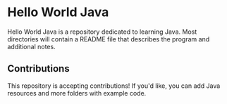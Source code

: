 # Hello World Java
Hello World Java is a repository dedicated to learning Java. Most directories will contain a README file that describes the program and additional notes.  

## Contributions
This repository is accepting contributions! If you'd like, you can add Java resources and more folders with example code. 
